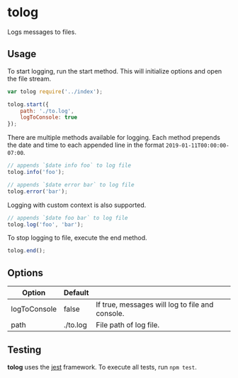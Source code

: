 # tolog

Logs messages to files.



## Usage

To start logging, run the start method.  This will initialize options and open the file stream.

```javascript
var tolog require('../index');

tolog.start({
    path: './to.log',
    logToConsole: true
});
```

There are multiple methods available for logging.  Each method prepends the date and time to each appended line in the format `2019-01-11T00:00:00-07:00`.

```javascript
// appends `$date info foo` to log file
tolog.info('foo');

// appends `$date error bar` to log file
tolog.error('bar');
```

Logging with custom context is also supported.

```javascript
// appends `$date foo bar` to log file
tolog.log('foo', 'bar');
```

To stop logging to file, execute the end method.

```javascript
tolog.end();
```



## Options

| Option       | Default  |                                                 |
| ------------ | -------- | ----------------------------------------------- |
| logToConsole | false    | If true, messages will log to file and console. |
| path         | ./to.log | File path of log file.                          |



## Testing

**tolog** uses the [jest](https://jestjs.io/) framework.  To execute all tests, run `npm test`.
